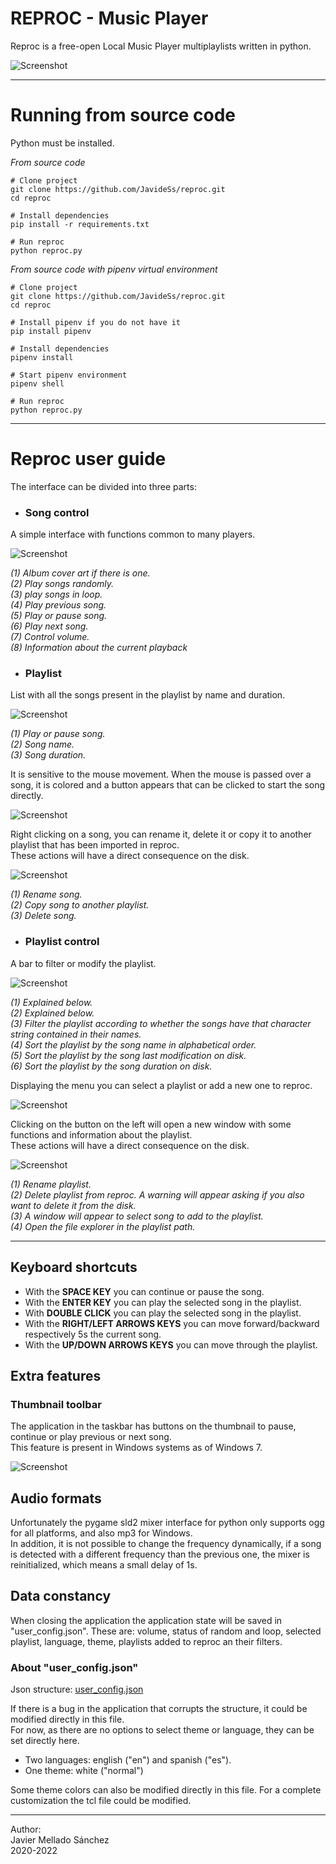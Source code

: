 # REPROC - Music Player
Reproc is a free-open Local Music Player multiplaylists written in python.

![Screenshot](images/reproc.jpg?raw=true "App interface")

---

# Running from source code
Python must be installed.

*From source code*
```
# Clone project
git clone https://github.com/JavideSs/reproc.git
cd reproc

# Install dependencies
pip install -r requirements.txt

# Run reproc
python reproc.py
```

*From source code with pipenv virtual environment*
```
# Clone project
git clone https://github.com/JavideSs/reproc.git
cd reproc

# Install pipenv if you do not have it
pip install pipenv

# Install dependencies
pipenv install

# Start pipenv environment
pipenv shell

# Run reproc
python reproc.py
```

---

# Reproc user guide
The interface can be divided into three parts:

- ### Song control
A simple interface with functions common to many players.

![Screenshot](images/song_control.jpg?raw=true "Song control")

*(1) Album cover art if there is one.  
(2) Play songs randomly.  
(3) play songs in loop.  
(4) Play previous song.  
(5) Play or pause song.  
(6) Play next song.  
(7) Control volume.  
(8) Information about the current playback*

- ### Playlist
List with all the songs present in the playlist by name and duration.

![Screenshot](images/playlist.jpg?raw=true "Playlist")

*(1) Play or pause song.  
(2) Song name.  
(3) Song duration.*

It is sensitive to the mouse movement. When the mouse is passed over a song, it is colored and a button appears that can be clicked to start the song directly.

![Screenshot](images/playlist_focus.gif?raw=true "Playlist focus")

Right clicking on a song, you can rename it, delete it or copy it to another playlist that has been imported in reproc.  
These actions will have a direct consequence on the disk.

![Screenshot](images/playlist-song_control.jpg?raw=true "Playlist-Song control")

*(1) Rename song.  
(2) Copy song to another playlist.  
(3) Delete song.*

- ### Playlist control
A bar to filter or modify the playlist.

![Screenshot](images/playlist_control.jpg?raw=true "Playlist control")

*(1) Explained below.  
(2) Explained below.  
(3) Filter the playlist according to whether the songs have that character string contained in their names.  
(4) Sort the playlist by the song name in alphabetical order.  
(5) Sort the playlist by the song last modification on disk.  
(6) Sort the playlist by the song duration on disk.*

Displaying the menu you can select a playlist or add a new one to reproc.

![Screenshot](images/playlist_select.gif?raw=true "Playlist select")

Clicking on the button on the left will open a new window with some functions and information about the playlist.  
These actions will have a direct consequence on the disk.

![Screenshot](images/popup.jpg?raw=true "Popup")

*(1) Rename playlist.  
(2) Delete playlist from reproc. A warning will appear asking if you also want to delete it from the disk.  
(3) A window will appear to select song to add to the playlist.  
(4) Open the file explorer in the playlist path.*

---

## Keyboard shortcuts
- With the **SPACE KEY** you can continue or pause the song.
- With the **ENTER KEY** you can play the selected song in the playlist.
- With **DOUBLE CLICK** you can play the selected song in the playlist.
- With the **RIGHT/LEFT ARROWS KEYS** you can move forward/backward respectively 5s the current song.
- With the **UP/DOWN ARROWS KEYS** you can move through the playlist.

## Extra features

### Thumbnail toolbar
The application in the taskbar has buttons on the thumbnail to pause, continue or play previous or next song.  
This feature is present in Windows systems as of Windows 7. 

![Screenshot](images/thumbbar.jpg?raw=true "ThumbBar")

## Audio formats
Unfortunately the pygame sld2 mixer interface for python only supports ogg for all platforms, and also mp3 for Windows.  
In addition, it is not possible to change the frequency dynamically, if a song is detected with a different frequency than the previous one, the mixer is reinitialized, which means a small delay of 1s.

## Data constancy
When closing the application the application state will be saved in "user_config.json". These are: volume, status of random and loop, selected playlist, language, theme, playlists added to reproc an their filters.

### About "user_config.json"
Json structure:
[user_config.json](../data/user_config.json)

If there is a bug in the application that corrupts the structure, it could be modified directly in this file.  
For now, as there are no options to select theme or language, they can be set directly here.
- Two languages: english ("en") and spanish ("es").
- One theme: white ("normal")

Some theme colors can also be modified directly in this file. For a complete customization the tcl file could be modified.

---

Author:  
Javier Mellado Sánchez  
2020-2022